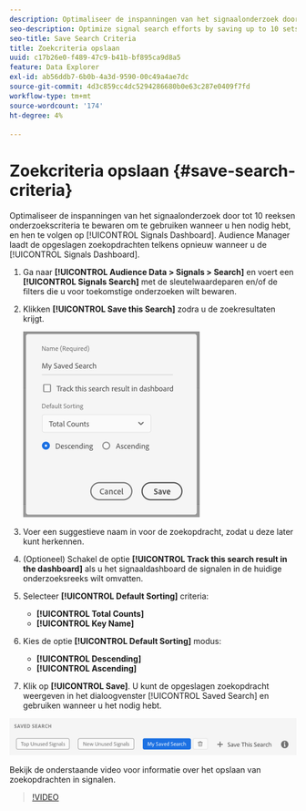 ```yaml
---
description: Optimaliseer de inspanningen van het signaalonderzoek door tot 10 reeksen onderzoekscriteria te bewaren om te gebruiken wanneer u hen nodig hebt, en hen te volgen op het Dashboard. Audience Manager laadt de opgeslagen zoekopdrachten telkens opnieuw wanneer u het dashboard laadt.
seo-description: Optimize signal search efforts by saving up to 10 sets of search criteria to use whenever you need them, and track them on the Dashboard. Audience Manager reloads the saved searches every time you load the Dashboard.
seo-title: Save Search Criteria
title: Zoekcriteria opslaan
uuid: c17b26e0-f489-47c9-b41b-bf895ca9d8a5
feature: Data Explorer
exl-id: ab56ddb7-6b0b-4a3d-9590-00c49a4ae7dc
source-git-commit: 4d3c859cc4dc5294286680b0e63c287e0409f7fd
workflow-type: tm+mt
source-wordcount: '174'
ht-degree: 4%

---
```


# Zoekcriteria opslaan {#save-search-criteria}

Optimaliseer de inspanningen van het signaalonderzoek door tot 10 reeksen onderzoekscriteria te bewaren om te gebruiken wanneer u hen nodig hebt, en hen te volgen op [!UICONTROL Signals Dashboard]. Audience Manager laadt de opgeslagen zoekopdrachten telkens opnieuw wanneer u de [!UICONTROL Signals Dashboard].

1. Ga naar **[!UICONTROL Audience Data > Signals > Search]** en voert een **[!UICONTROL Signals Search]** met de sleutelwaardeparen en/of de filters die u voor toekomstige onderzoeken wilt bewaren.
1. Klikken **[!UICONTROL Save this Search]** zodra u de zoekresultaten krijgt.

   ![Stap resultaat](assets/save-search-criteria.png)
1. Voer een suggestieve naam in voor de zoekopdracht, zodat u deze later kunt herkennen.
1. (Optioneel) Schakel de optie **[!UICONTROL Track this search result in the dashboard]** als u het signaaldashboard de signalen in de huidige onderzoeksreeks wilt omvatten.
1. Selecteer **[!UICONTROL Default Sorting]** criteria:
   * **[!UICONTROL Total Counts]**
   * **[!UICONTROL Key Name]**
1. Kies de optie **[!UICONTROL Default Sorting]** modus:
   * **[!UICONTROL Descending]**
   * **[!UICONTROL Ascending]**
1. Klik op **[!UICONTROL Save]**. U kunt de opgeslagen zoekopdracht weergeven in het dialoogvenster [!UICONTROL Saved Search] en gebruiken wanneer u het nodig hebt.

![opgeslagen zoekopdracht](assets/saved-search.png)

Bekijk de onderstaande video voor informatie over het opslaan van zoekopdrachten in signalen.

>[!VIDEO](https://video.tv.adobe.com/v/25147/)
